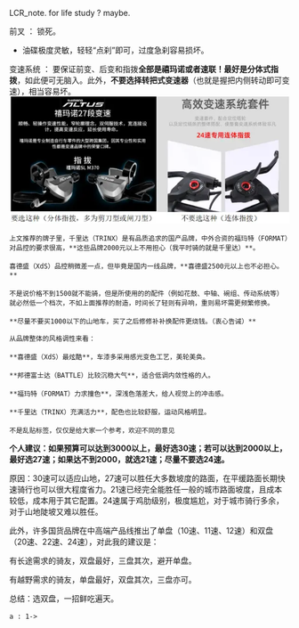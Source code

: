 LCR_note. for life study ? maybe.

前叉 ： 锁死。

- 油碟极度灵敏，轻轻“点刹”即可，过度急刹容易损坏。

变速系统 ： 要保证前变、后变和指拨**全部是禧玛诺或者速联！最好是分体式指拨**，如此便可无脑入。此外，**不要选择转把式变速器**（也就是握把内侧转动即可变速），相当容易坏。
![](photo/Pasted%20image%2020240927172646.png)

```
上文推荐的牌子里，千里达（TRINX）是有品质追求的国产品牌，中外合资的福玛特（FORMAT）对品控的要求很高，**这些品牌2000元以上不用担心（我平时骑的就是千里达）**。

喜德盛（XdS）品控稍微差一点，但毕竟是国内一线品牌，**喜德盛2500元以上也不必担心。**

不是说价格不到1500就不能骑，但是所使用的的配件（例如花鼓、中轴、碗组、传动系统等）就必然低一个档次，不如上面推荐的耐造，时间长了轻则有异响，重则易坏需更频繁修换。

**尽量不要买1000以下的山地车，买了之后修修补补换配件更烧钱。（衷心告诫）**
```

```
从品牌整体的风格调性来看：

**喜德盛（XdS）最炫酷**，车漆多采用感光变色工艺，美轮美奂。

**邦德富士达（BATTLE）比较沉稳大气**，适合低调内敛性格的人。

**福玛特（FORMAT）力求撞色**，深浅色落差大，给人视觉上的冲击感。

**千里达（TRINX）充满活力**，配色也比较舒服，运动风格明显。

不是乱贴标签，仅仅是给大家一个参考，欢迎不同的意见
```

**个人建议：如果预算可以达到3000以上，最好选30速；若可以达到2000以上，最好选27速；如果达不到2000，就选21速；尽量不要选24速。**

原因：30速可以适应山地，27速可以胜任大多数坡度的路面，在平缓路面长期快速骑行也可以很大程度省力。21速已经完全能胜任一般的城市路面坡度，且成本较低，成本用于其它配置。24速属于鸡肋级别，极度尴尬，对于城市骑行多余，对于山地陡坡又难以胜任。

此外，许多国货品牌在中高端产品线推出了单盘（10速、11速、12速）和双盘（20速、22速、24速），对此我的建议是：

有长途需求的骑友，双盘最好，三盘其次，避开单盘。

有越野需求的骑友，单盘最好，双盘其次，三盘亦可。

总结：选双盘，一招鲜吃遍天。
```mermaid 
a : 1->
```
